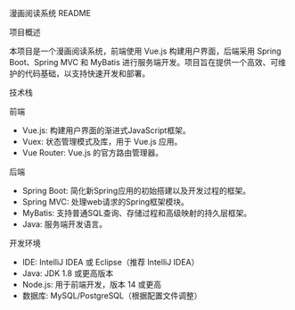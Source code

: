 漫画阅读系统 README

项目概述

本项目是一个漫画阅读系统，前端使用 Vue.js 构建用户界面，后端采用 Spring Boot、Spring MVC 和 MyBatis 进行服务端开发。项目旨在提供一个高效、可维护的代码基础，以支持快速开发和部署。

技术栈

前端

- Vue.js: 构建用户界面的渐进式JavaScript框架。
- Vuex: 状态管理模式及库，用于 Vue.js 应用。
- Vue Router: Vue.js 的官方路由管理器。

后端

- Spring Boot: 简化新Spring应用的初始搭建以及开发过程的框架。
- Spring MVC: 处理web请求的Spring框架模块。
- MyBatis: 支持普通SQL查询、存储过程和高级映射的持久层框架。
- Java: 服务端开发语言。

开发环境

- IDE: IntelliJ IDEA 或 Eclipse（推荐 IntelliJ IDEA）
- Java: JDK 1.8 或更高版本
- Node.js: 用于前端开发，版本 14 或更高
- 数据库: MySQL/PostgreSQL（根据配置文件调整）




